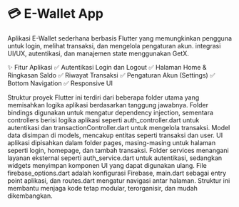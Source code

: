 # 💳 E-Wallet App

Aplikasi E-Wallet sederhana berbasis Flutter yang memungkinkan pengguna untuk login, melihat transaksi, dan mengelola pengaturan akun. integrasi UI/UX, autentikasi, dan manajemen state menggunakan GetX.

✨ Fitur Aplikasi
✅ Autentikasi Login dan Logout
✅ Halaman Home & Ringkasan Saldo
✅ Riwayat Transaksi
✅ Pengaturan Akun (Settings)
✅ Bottom Navigation
✅ Responsive UI

Struktur proyek Flutter ini terdiri dari beberapa folder utama yang memisahkan logika aplikasi berdasarkan tanggung jawabnya. Folder bindings digunakan untuk mengatur dependency injection, sementara controllers berisi logika aplikasi seperti auth_controller.dart untuk autentikasi dan transactionController.dart untuk mengelola transaksi. Model data disimpan di models, mencakup entitas seperti transaksi dan user. UI aplikasi dipisahkan dalam folder pages, masing-masing untuk halaman seperti login, homepage, dan tambah transaksi. Folder services menangani layanan eksternal seperti auth_service.dart untuk autentikasi, sedangkan widgets menyimpan komponen UI yang dapat digunakan ulang. File firebase_options.dart adalah konfigurasi Firebase, main.dart sebagai entry point aplikasi, dan routes.dart mengatur navigasi antar halaman. Struktur ini membantu menjaga kode tetap modular, terorganisir, dan mudah dikembangkan.
